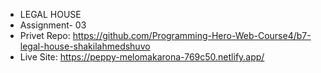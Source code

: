 * LEGAL HOUSE
* Assignment- 03
* Privet Repo: https://github.com/Programming-Hero-Web-Course4/b7-legal-house-shakilahmedshuvo
* Live Site: https://peppy-melomakarona-769c50.netlify.app/
